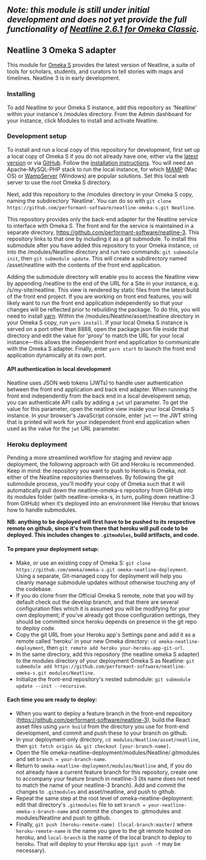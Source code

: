 ## *Note: this module is still under initial development and does not yet provide the full functionality of [Neatline 2.6.1 for Omeka Classic](https://omeka.org/classic/plugins/Neatline/).*

## Neatline 3 Omeka S adapter

This module for [Omeka S](http://omeka.org/s/) provides the latest version of Neatline, a suite of tools for scholars, students, and curators to tell stories with maps and timelines. Neatline 3 is in early development.

### Installing
To add Neatline to your Omeka S instance, add this repository as 'Neatline' within your instance's /modules directory. From the Admin dashboard for your instance, click Modules to install and activate Neatline.

### Development setup
To install and run a local copy of this repository for development, first set up a local copy of Omeka S if you do not already have one, either via the [latest version](http://omeka.org/s/) or via [GitHub](https://github.com/omeka/omeka-s). Follow the [installation instructions](http://omeka.org/s/docs/user-manual/install/). You will need an Apache-MySQL-PHP stack to run the local instance, for which [MAMP](https://www.mamp.info/en/) (Mac OS) or [WampServer](https://sourceforge.net/projects/wampserver/) (Windows) are popular solutions. Set this local web server to use the root Omeka S directory.

Next, add this repository to the /modules directory in your Omeka S copy, naming the subdirectory 'Neatline'. You can do so with `git clone https://github.com/performant-software/neatline-omeka-s.git Neatline`.

This repository provides only the back-end adapter for the Neatline service to interface with Omeka S. The front end for the service is maintained in a separate directory, https://github.com/performant-software/neatline-3. This repository links to that one by including it as a git submodule. To install this submodule after you have added this repository to your Omeka instance, `cd` into the /modules/Neatline directory and run two commands: `git submodule init`, then `git submodule update`. This will create a subdirectory named /asset/neatline with the contents of the front end application.

Adding the submodule directory will enable you to access the Neatline view by appending /neatline to the end of the URL for a Site in your instance, e.g. /s/my-site/neatline. This view is rendered by static files from the latest build of the front end project. If you are working on front end features, you will likely want to run the front end application independently so that your changes will be reflected prior to rebuilding the package. To do this, you will need to install [yarn](https://yarnpkg.com/en/). Within the /modules/Neatline/asset/neatline directory in your Omeka S copy, run `yarn install`. If your local Omeka S instance is served on a port other than 8888, open the package.json file inside that directory and edit the value for 'proxy' to match the URL for your local instance—this allows the independent front end application to communicate with the Omeka S adapter. Finally, enter `yarn start` to launch the front end application dynamically at its own port.

#### API authentication in local development
Neatline uses JSON web tokens (JWTs) to handle user authentication between the front end application and back end adapter. When running the front end independently from the back end in a local development setup, you can authenticate API calls by adding a `jwt` url parameter. To get the value for this parameter, open the neatline view inside your local Omeka S instance. In your browser's JavaScript console, enter `jwt` — the JWT string that is printed will work for your independent front end application when used as the value for the `jwt` URL parameter.

### Heroku deployment
Pending a more streamlined workflow for staging and review app deployment, the following approach with Git and Heroku is recommended. Keep in mind: the repository you want to push to Heroku is Omeka, not either of the Neatline repositories themselves. By following the git submodule process, you'll modify your copy of Omeka such that it will automatically pull down the neatline-omeka-s repository from GitHub into its modules folder (with neatline-omeka-s, in turn, pulling down neatline-3 from GitHub) when it’s deployed into an environment like Heroku that knows how to handle submodules.

**NB: anything to be deployed will first have to be pushed to its respective remote on github, since it's from there that heroku will pull code to be deployed. This includes changes to `.gitmodules`, build artifacts, and code.**


#### To prepare your deployment setup:
- Make, or use an existing copy of Omeka S: `git clone https://github.com/omeka/omeka-s.git omeka-neatline-deployment`. Using a separate, Git-managed copy for deployment will help you cleanly manage submodule updates without otherwise touching any of the codebase.
- If you do clone from the Official Omeka S remote, note that you will by default check out the develop branch, and that there are several configuration files which it is assumed you will be modifying for your own deployment; if you've already got those configuration settings, they should be committed since heroku depends on presence in the git repo to deploy code.
- Copy the git URL from your Heroku app's Settings pane and add it as a remote called 'heroku' in your new Omeka directory: `cd omeka-neatline-deployment`, then `git remote add heroku your-heroku-app-git-url`.
- In the same directory, add this repository (the neatline omeka S adapter) to the modules directory of your deployment Omeka S as Neatline: `git submodule add https://github.com/performant-software/neatline-omeka-s.git modules/Neatline`.
- Initialize the front-end repository's nested submodule: `git submodule update --init --recursive`.

#### Each time you are ready to deploy:
- When you want to deploy a feature branch in the front-end repository (https://github.com/performant-software/neatline-3), build the React asset files using `yarn build` from the directory you use for front-end development, and commit and push these to your branch on github.
- In your deployment-only directory, `cd modules/Neatline/asset/neatline`, then `git fetch origin && git checkout [your-branch-name]`.
- Open the file omeka-neatline-deployment/modules/Neatline/.gitmodules and set `branch = your-branch-name`.
- Return to `omeka-neatline-deployment/modules/Neatline` and, if you do not already have a current feature branch for this repository, create one to accompany your feature branch in neatline-3 (its name does not need to match the name of your neatline-3 branch). Add and commit the changes to `.gitmodules` and asset/neatline, and push to github.
- Repeat the same step at the root level of omeka-neatline-deployment: edit that directory's `.gitmodules` file to set `branch = your-neatline-omeka-s-branch-name` and commit the changes to .gitmodules and modules/Neatline and push to github.
- Finally, `git push [heroku-remote-name] [local-branch:master]` where `heroku-remote-name` is the name you gave to the git remote hosted on heroku, and `local-branch` is the name of the local branch to deploy to heroku. That will deploy to your Heroku app (`git push -f` may be necessary).
